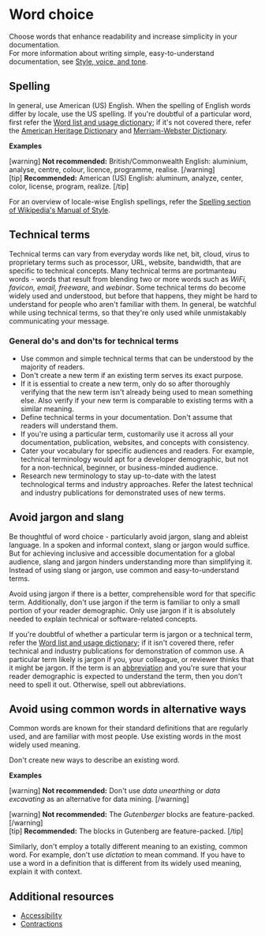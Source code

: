 # Word choice

Choose words that enhance readability and increase simplicity in your documentation.  
For more information about writing simple, easy-to-understand documentation, see [Style, voice, and tone](https://make.wordpress.org/docs/style-guide/general-guidelines/style-voice-tone/).

## Spelling

In general, use American (US) English. When the spelling of English words differ by locale, use the US spelling.
If you're doubtful of a particular word, first refer the [Word list and usage dictionary](https://make.wordpress.org/docs/style-guide/word-list/); if it's not covered there, refer the [American Heritage Dictionary](https://ahdictionary.com/) and [Merriam-Webster Dictionary](https://www.merriam-webster.com/).

**Examples**

[warning] **Not recommended:** British/Commonwealth English: aluminium, analyse, centre, colour, licence, programme, realise. [/warning]  
[tip] **Recommended:** American (US) English: aluminum, analyze, center, color, license, program, realize. [/tip]

For an overview of locale-wise English spellings, refer the [Spelling section of Wikipedia's Manual of Style](https://wikipedia.org/wiki/Wikipedia:Manual_of_Style/Spelling).

## Technical terms

Technical terms can vary from everyday words like net, bit, cloud, virus to proprietary terms such as processor, URL, website, bandwidth, that are specific to technical concepts. Many technical terms are portmanteau words -  words that result from blending two or more words such as *WiFi, favicon, email, freeware,* and *webinar*. Some technical terms do become widely used and understood, but before that happens, they might be hard to understand for people who aren't familiar with them. In general, be watchful while using technical terms, so that they're only used while unmistakably communicating your message.

### General do's and don'ts for technical terms

- Use common and simple technical terms that can be understood by the majority of readers.
- Don't create a new term if an existing term serves its exact purpose.
- If it is essential to create a new term, only do so after thoroughly verifying that the new term isn't already being used to mean something else. Also verify if your new term is comparable to existing terms with a similar meaning.
- Define technical terms in your documentation. Don't assume that readers will understand them.
- If you're using a particular term, customarily use it across all your documentation, publication, websites, and concepts with consistency.
- Cater your vocabulary for specific audiences and readers. For example, technical terminology would apt for a developer demographic, but not for a non-technical, beginner, or business-minded audience.
- Research new terminology to stay up-to-date with the latest technological terms and industry approaches. Refer the latest technical and industry publications for demonstrated uses of new terms.

## Avoid jargon and slang

Be thoughtful of word choice - particularly avoid jargon, slang and ableist language. In a spoken and informal context, slang or jargon would suffice. But for achieving inclusive and accessible documentation for a global audience, slang and jargon hinders understanding more than simplifying it. Instead of using slang or jargon, use common and easy-to-understand terms.

Avoid using jargon if there is a better, comprehensible word for that specific term. Additionally, don't use jargon if the term is familiar to only a small portion of your reader demographic. Only use jargon if it is absolutely needed to explain technical or software-related concepts.

If you're doubtful of whether a particular term is jargon or a technical term, refer the [Word list and usage dictionary](https://make.wordpress.org/docs/style-guide/word-list/); if it isn't covered there, refer technical and industry publications for demonstration of common use. A particular term likely is jargon if you, your colleague, or reviewer thinks that it might be jargon. If the term is an [abbreviation](https://make.wordpress.org/docs/style-guide/language-grammar/abbreviations/) and you're sure that your reader demographic is expected to understand the term, then you don't need to spell it out. Otherwise, spell out abbreviations.

## Avoid using common words in alternative ways

Common words are known for their standard definitions that are regularly used, and are familiar with most people. Use existing words in the most widely used meaning.

Don't create new ways to describe an existing word.   

**Examples**  

[warning] **Not recommended:** Don't use *data unearthing* or *data excavating* as an alternative for data mining.  [/warning]  

[warning] **Not recommended:** The *Gutenberger* blocks are feature-packed. [/warning]  
[tip] **Recommended:** The blocks in Gutenberg are feature-packed. [/tip]

Similarly, don't employ a totally different meaning to an existing, common word. For example, don't use *dictation* to mean command.
If you have to use a word in a definition that is different from its widely used meaning, explain it with context.

## Additional resources

- [Accessibility](https://make.wordpress.org/docs/style-guide/general-guidelines/accessibility/)
- [Contractions](https://make.wordpress.org/docs/style-guide/language-grammar/contractions/)
